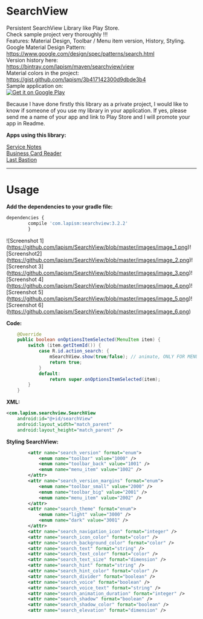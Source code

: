 # SearchView

Persistent SearchView Library like Play Store.  
Check sample project very thoroughly !!!  
Features: Material Design, Toolbar / Menu item version, History, Styling.  
Google Material Design Pattern:  
https://www.google.com/design/spec/patterns/search.html  
Version history here:  
https://bintray.com/lapism/maven/searchview/view  
Material colors in the project:  
https://gist.github.com/lapism/3b417142300d9dbde3b4  
Sample application on:  
<a href="https://play.google.com/store/apps/details?id=com.lapism.searchview.sample">
  <img alt="Get it on Google Play"
       src="https://github.com/lapism/SearchView/blob/master/images/google-play-badge.png" />
</a>

Because I have done firstly this library as a private project, 
I would like to know if someone of you use my library in your application. 
If yes, please send me a name of your app and link to Play Store and I will promote your app in Readme.

**Apps using this library:**

[Service Notes](https://play.google.com/store/apps/details?id=notes.service.com.servicenotes)  
[Business Card Reader](https://play.google.com/store/apps/details?id=com.iac.bcreader) <br />
[Last Bastion](https://play.google.com/store/apps/details?id=org.super8.lastbastion) <br />

------------------------------------------------------------------------------------------------------------------------------

# Usage
**Add the dependencies to your gradle file:**
```javascript
dependencies {
        compile 'com.lapism:searchview:3.2.2'
        }
```

![Screenshot 1]
(https://github.com/lapism/SearchView/blob/master/images/image_1.png)![Screenshot2]
(https://github.com/lapism/SearchView/blob/master/images/image_2.png)![Screenshot 3]
(https://github.com/lapism/SearchView/blob/master/images/image_3.png)![Screenshot 4]
(https://github.com/lapism/SearchView/blob/master/images/image_4.png)![Screenshot 5]
(https://github.com/lapism/SearchView/blob/master/images/image_5.png)![Screenshot 6]
(https://github.com/lapism/SearchView/blob/master/images/image_6.png)

**Code:**
```java
    @Override
    public boolean onOptionsItemSelected(MenuItem item) {
        switch (item.getItemId()) {
            case R.id.action_search: {
                mSearchView.show(true/false); // animate, ONLY FOR MENU ITEM
                return true;
            }
            default:
                return super.onOptionsItemSelected(item);
        }
    }
```

**XML:**
```xml
<com.lapism.searchview.SearchView
    android:id="@+id/searchView"
    android:layout_width="match_parent"
    android:layout_height="match_parent" />
```

**Styling SearchView:**
```xml
        <attr name="search_version" format="enum">
            <enum name="toolbar" value="1000" />
            <enum name="toolbar_back" value="1001" />
            <enum name="menu_item" value="1002" />
        </attr>
        <attr name="search_version_margins" format="enum">
            <enum name="toolbar_small" value="2000" />
            <enum name="toolbar_big" value="2001" />
            <enum name="menu_item" value="2002" />
        </attr>
        <attr name="search_theme" format="enum">
            <enum name="light" value="3000" />
            <enum name="dark" value="3001" />
        </attr>
        <attr name="search_navigation_icon" format="integer" />
        <attr name="search_icon_color" format="color" />
        <attr name="search_background_color" format="color" />
        <attr name="search_text" format="string" />
        <attr name="search_text_color" format="color" />
        <attr name="search_text_size" format="dimension" />
        <attr name="search_hint" format="string" />
        <attr name="search_hint_color" format="color" />
        <attr name="search_divider" format="boolean" />
        <attr name="search_voice" format="boolean" />
        <attr name="search_voice_text" format="string" />
        <attr name="search_animation_duration" format="integer" />
        <attr name="search_shadow" format="boolean" />
        <attr name="search_shadow_color" format="boolean" />
        <attr name="search_elevation" format="dimension" />
```
